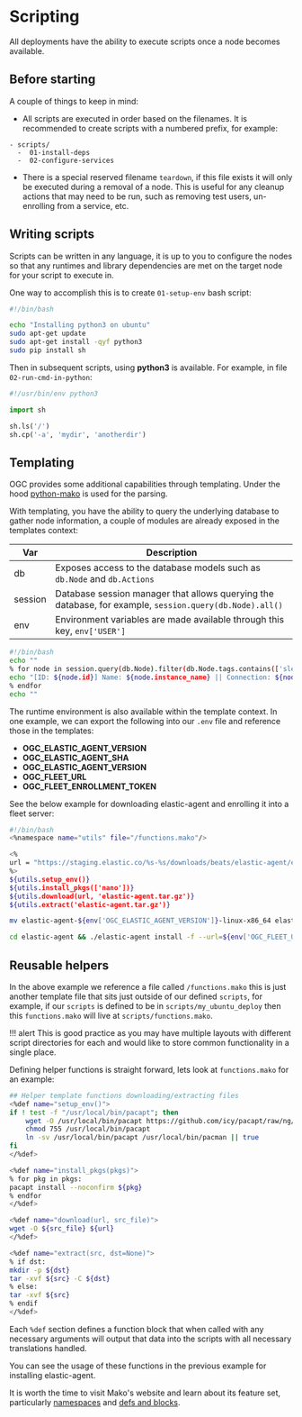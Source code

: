 # Scripting

All deployments have the ability to execute scripts once a node becomes available.

## Before starting

A couple of things to keep in mind:

- All scripts are executed in order based on the filenames. It is recommended to create scripts with a numbered prefix, for example:

```
- scripts/
  -  01-install-deps
  -  02-configure-services
```

- There is a special reserved filename `teardown`, if this file exists it will only be executed during a removal of a node. This is useful for any cleanup actions that may need to be run, such as removing test users, un-enrolling from a service, etc.

## Writing scripts

Scripts can be written in any language, it is up to you to configure the nodes so that any runtimes and library dependencies are met on the target node for your script to execute in. 

One way to accomplish this is to create `01-setup-env` bash script:

```bash
#!/bin/bash

echo "Installing python3 on ubuntu"
sudo apt-get update
sudo apt-get install -qyf python3
sudo pip install sh
```

Then in subsequent scripts, using **python3** is available. For example, in file `02-run-cmd-in-python`:

```python
#!/usr/bin/env python3

import sh

sh.ls('/')
sh.cp('-a', 'mydir', 'anotherdir')
```

## Templating

OGC provides some additional capabilities through templating. Under the hood [python-mako](https://www.makotemplates.org/) is used for the parsing.

With templating, you have the ability to query the underlying database to gather node information, a couple of modules are already exposed in the templates context:

| Var | Description |
| ----| ---- |
| db  | Exposes access to the database models such as `db.Node` and `db.Actions`
| session | Database session manager that allows querying the database, for example, `session.query(db.Node).all()`
| env | Environment variables are made available through this key, `env['USER']`


```bash
#!/bin/bash
echo ""
% for node in session.query(db.Node).filter(db.Node.tags.contains(['sles'])):
echo "[ID: ${node.id}] Name: ${node.instance_name} || Connection: ${node.username}@${node.public_ip} || Provider: ${node.provider}"
% endfor
echo ""
```

The runtime environment is also available within the template context. In one example, we can export the following into our `.env` file and reference those in the templates:

- **OGC_ELASTIC_AGENT_VERSION**
- **OGC_ELASTIC_AGENT_SHA**
- **OGC_ELASTIC_AGENT_VERSION**
- **OGC_FLEET_URL**
- **OGC_FLEET_ENROLLMENT_TOKEN** 

See the below example for downloading elastic-agent and enrolling it into a fleet server:

``` bash
#!/bin/bash
<%namespace name="utils" file="/functions.mako"/>

<%
url = "https://staging.elastic.co/%s-%s/downloads/beats/elastic-agent/elastic-agent-%s-linux-x86_64.tar.gz" % (env['OGC_ELASTIC_AGENT_VERSION'], env['OGC_ELASTIC_AGENT_SHA'], env['OGC_ELASTIC_AGENT_VERSION'])
%>
${utils.setup_env()}
${utils.install_pkgs(['nano'])}
${utils.download(url, 'elastic-agent.tar.gz')}
${utils.extract('elastic-agent.tar.gz')}

mv elastic-agent-${env['OGC_ELASTIC_AGENT_VERSION']}-linux-x86_64 elastic-agent

cd elastic-agent && ./elastic-agent install -f --url=${env['OGC_FLEET_URL']} --enrollment-token=${env['OGC_FLEET_ENROLLMENT_TOKEN']}
```

## Reusable helpers

In the above example we reference a file called `/functions.mako` this is just another template file that sits just outside of our defined `scripts`, for example, if our `scripts` is defined to be in `scripts/my_ubuntu_deploy` then this `functions.mako` will live at `scripts/functions.mako`. 

!!! alert
    This is good practice as you may have multiple layouts with different script directories for each and would like to store common functionality in a single place.

Defining helper functions is straight forward, lets look at `functions.mako` for an example:

```bash
## Helper template functions downloading/extracting files
<%def name="setup_env()">
if ! test -f "/usr/local/bin/pacapt"; then
    wget -O /usr/local/bin/pacapt https://github.com/icy/pacapt/raw/ng/pacapt
    chmod 755 /usr/local/bin/pacapt
    ln -sv /usr/local/bin/pacapt /usr/local/bin/pacman || true
fi
</%def>

<%def name="install_pkgs(pkgs)">
% for pkg in pkgs:
pacapt install --noconfirm ${pkg}
% endfor
</%def>

<%def name="download(url, src_file)">
wget -O ${src_file} ${url}
</%def>

<%def name="extract(src, dst=None)">
% if dst:
mkdir -p ${dst}
tar -xvf ${src} -C ${dst}
% else:
tar -xvf ${src}
% endif
</%def>
```

Each `%def` section defines a function block that when called with any necessary arguments will output that data into the scripts with all necessary translations handled.

You can see the usage of these functions in the previous example for installing elastic-agent.

It is worth the time to visit Mako's website and learn about its feature set, particularly [namespaces](https://docs.makotemplates.org/en/latest/namespaces.html) and [defs and blocks](https://docs.makotemplates.org/en/latest/defs.html).